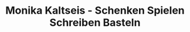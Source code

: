 ---
title: "Monika Kaltseis - Schenken Spielen Schreiben Basteln"
url: /peuerbach/monika-kaltseis-schenken-spielen-schreiben-basteln/
shop: Kopieren
---